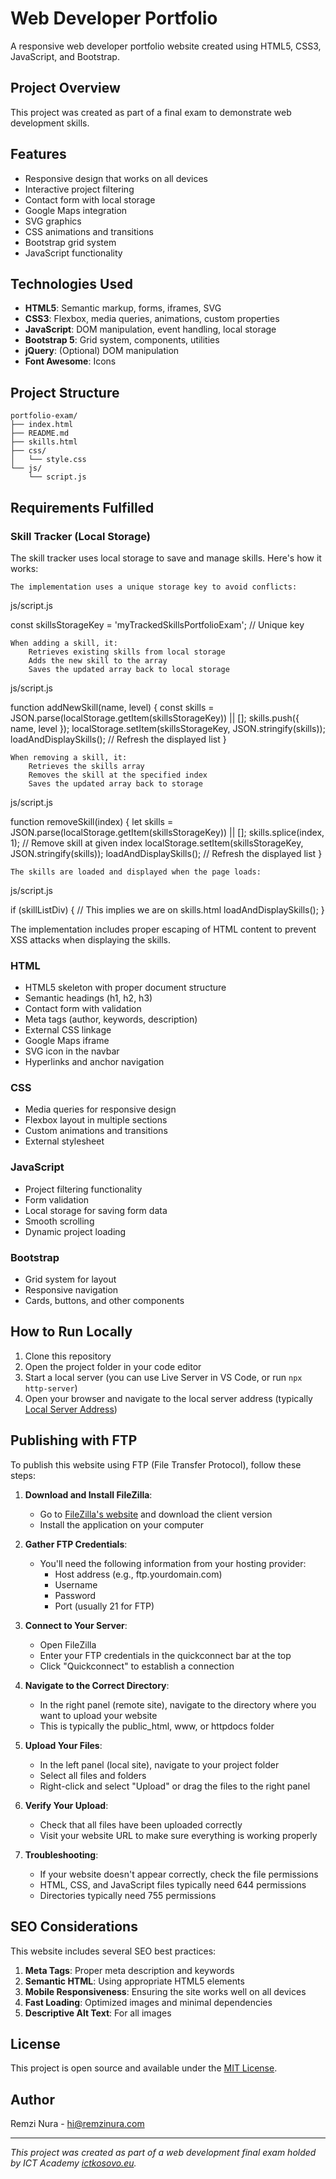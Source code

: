 # Web Developer Portfolio

A responsive web developer portfolio website created using HTML5, CSS3, JavaScript, and Bootstrap.

## Project Overview

This project was created as part of a final exam to demonstrate web development skills.

## Features

- Responsive design that works on all devices
- Interactive project filtering
- Contact form with local storage
- Google Maps integration
- SVG graphics
- CSS animations and transitions
- Bootstrap grid system
- JavaScript functionality

## Technologies Used

- **HTML5**: Semantic markup, forms, iframes, SVG
- **CSS3**: Flexbox, media queries, animations, custom properties
- **JavaScript**: DOM manipulation, event handling, local storage
- **Bootstrap 5**: Grid system, components, utilities
- **jQuery**: (Optional) DOM manipulation
- **Font Awesome**: Icons

## Project Structure
```
portfolio-exam/
├── index.html
├── README.md
├── skills.html
├── css/
│   └── style.css
└── js/
    └── script.js
```

## Requirements Fulfilled

### Skill Tracker (Local Storage)

The skill tracker uses local storage to save and manage skills. Here's how it works:

    The implementation uses a unique storage key to avoid conflicts:

js/script.js

const skillsStorageKey = 'myTrackedSkillsPortfolioExam'; // Unique key

    When adding a skill, it:
        Retrieves existing skills from local storage
        Adds the new skill to the array
        Saves the updated array back to local storage

js/script.js

function addNewSkill(name, level) {
    const skills = JSON.parse(localStorage.getItem(skillsStorageKey)) || [];
    skills.push({ name, level });
    localStorage.setItem(skillsStorageKey, JSON.stringify(skills));
    loadAndDisplaySkills(); // Refresh the displayed list
}

    When removing a skill, it:
        Retrieves the skills array
        Removes the skill at the specified index
        Saves the updated array back to storage

js/script.js

function removeSkill(index) {
    let skills = JSON.parse(localStorage.getItem(skillsStorageKey)) || [];
    skills.splice(index, 1); // Remove skill at given index
    localStorage.setItem(skillsStorageKey, JSON.stringify(skills));
    loadAndDisplaySkills(); // Refresh the displayed list
}

    The skills are loaded and displayed when the page loads:

js/script.js

if (skillListDiv) { // This implies we are on skills.html
    loadAndDisplaySkills();
}

The implementation includes proper escaping of HTML content to prevent XSS attacks when displaying the skills.

### HTML

- HTML5 skeleton with proper document structure
- Semantic headings (h1, h2, h3)
- Contact form with validation
- Meta tags (author, keywords, description)
- External CSS linkage
- Google Maps iframe
- SVG icon in the navbar
- Hyperlinks and anchor navigation

### CSS

- Media queries for responsive design
- Flexbox layout in multiple sections
- Custom animations and transitions
- External stylesheet

### JavaScript

- Project filtering functionality
- Form validation
- Local storage for saving form data
- Smooth scrolling
- Dynamic project loading

### Bootstrap

- Grid system for layout
- Responsive navigation
- Cards, buttons, and other components

## How to Run Locally

1. Clone this repository
2. Open the project folder in your code editor
3. Start a local server (you can use Live Server in VS Code, or run `npx http-server`)
4. Open your browser and navigate to the local server address (typically [Local Server Address](http://localhost:8080))

## Publishing with FTP

To publish this website using FTP (File Transfer Protocol), follow these steps:

1. **Download and Install FileZilla**:
   - Go to [FileZilla's website](https://filezilla-project.org/) and download the client version
   - Install the application on your computer

2. **Gather FTP Credentials**:
   - You'll need the following information from your hosting provider:
     - Host address (e.g., ftp.yourdomain.com)
     - Username
     - Password
     - Port (usually 21 for FTP)

3. **Connect to Your Server**:
   - Open FileZilla
   - Enter your FTP credentials in the quickconnect bar at the top
   - Click "Quickconnect" to establish a connection

4. **Navigate to the Correct Directory**:
   - In the right panel (remote site), navigate to the directory where you want to upload your website
   - This is typically the public_html, www, or httpdocs folder

5. **Upload Your Files**:
   - In the left panel (local site), navigate to your project folder
   - Select all files and folders
   - Right-click and select "Upload" or drag the files to the right panel

6. **Verify Your Upload**:
   - Check that all files have been uploaded correctly
   - Visit your website URL to make sure everything is working properly

7. **Troubleshooting**:
   - If your website doesn't appear correctly, check the file permissions
   - HTML, CSS, and JavaScript files typically need 644 permissions
   - Directories typically need 755 permissions

## SEO Considerations

This website includes several SEO best practices:

1. **Meta Tags**: Proper meta description and keywords
2. **Semantic HTML**: Using appropriate HTML5 elements
3. **Mobile Responsiveness**: Ensuring the site works well on all devices
4. **Fast Loading**: Optimized images and minimal dependencies
5. **Descriptive Alt Text**: For all images

## License

This project is open source and available under the [MIT License](LICENSE).

## Author

Remzi Nura - [hi@remzinura.com](mailto:hi@remzinura.com)

---

*This project was created as part of a web development final exam holded by ICT Academy [ictkosovo.eu](https://ictkosovo.eu/).*
